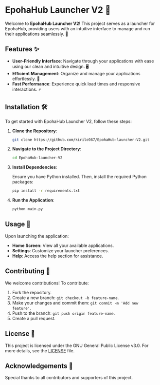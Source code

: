 # EpohaHub Launcher V2 🚀

Welcome to **EpohaHub Launcher V2**! This project serves as a launcher for EpohaHub, providing users with an intuitive interface to manage and run their applications seamlessly. 🎉

## Features ✨

- **User-Friendly Interface**: Navigate through your applications with ease using our clean and intuitive design. 🖥️
- **Efficient Management**: Organize and manage your applications effortlessly. 📂
- **Fast Performance**: Experience quick load times and responsive interactions. ⚡

## Installation 🛠️

To get started with EpohaHub Launcher V2, follow these steps:

1. **Clone the Repository**:

   ```bash
   git clone https://github.com/kirilo987/EpohaHub-launcher-V2.git
   ```

2. **Navigate to the Project Directory**:

   ```bash
   cd EpohaHub-launcher-V2
   ```

3. **Install Dependencies**:

   Ensure you have Python installed. Then, install the required Python packages:

   ```bash
   pip install -r requirements.txt
   ```

4. **Run the Application**:

   ```bash
   python main.py
   ```

## Usage 📖

Upon launching the application:

- **Home Screen**: View all your available applications.
- **Settings**: Customize your launcher preferences.
- **Help**: Access the help section for assistance.

## Contributing 🤝

We welcome contributions! To contribute:

1. Fork the repository.
2. Create a new branch: `git checkout -b feature-name`.
3. Make your changes and commit them: `git commit -m 'Add new feature'`.
4. Push to the branch: `git push origin feature-name`.
5. Create a pull request.

## License 📄

This project is licensed under the GNU General Public License v3.0. For more details, see the [LICENSE](LICENSE) file.

## Acknowledgements 🙏

Special thanks to all contributors and supporters of this project.

